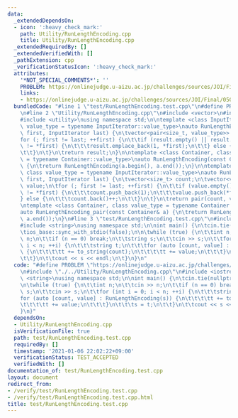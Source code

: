 ```yaml
---
data:
  _extendedDependsOn:
  - icon: ':heavy_check_mark:'
    path: Utility/RunLengthEncoding.cpp
    title: Utility/RunLengthEncoding.cpp
  _extendedRequiredBy: []
  _extendedVerifiedWith: []
  _pathExtension: cpp
  _verificationStatusIcon: ':heavy_check_mark:'
  attributes:
    '*NOT_SPECIAL_COMMENTS*': ''
    PROBLEM: https://onlinejudge.u-aizu.ac.jp/challenges/sources/JOI/Final/0506
    links:
    - https://onlinejudge.u-aizu.ac.jp/challenges/sources/JOI/Final/0506
  bundledCode: "#line 1 \"test/RunLengthEncoding.test.cpp\"\n#define PROBLEM \"https://onlinejudge.u-aizu.ac.jp/challenges/sources/JOI/Final/0506\"\
    \n#line 2 \"Utility/RunLengthEncoding.cpp\"\n#include <vector>\n#include <iterator>\n\
    #include <utility>\nusing namespace std;\n\ntemplate <class InputIterator, class\
    \ value_type = typename InputIterator::value_type>\nauto RunLengthEncoding(InputIterator\
    \ first, InputIterator last) {\n\tvector<pair<size_t, value_type>> result;\n\t\
    for (; first != last; ++first) {\n\t\tif (result.empty() || result.back().second\
    \ != *first) {\n\t\t\tresult.emplace_back(1, *first);\n\t\t} else {\n\t\t\tresult.back().first++;\n\
    \t\t}\n\t}\n\treturn result;\n}\n\ntemplate <class Container, class value_type\
    \ = typename Container::value_type>\nauto RunLengthEncoding(const Container& a)\
    \ {\n\treturn RunLengthEncoding(a.begin(), a.end());\n}\n\ntemplate <class InputIterator,\
    \ class value_type = typename InputIterator::value_type>\nauto RunLengthEncoding_pair(InputIterator\
    \ first, InputIterator last) {\n\tvector<size_t> count;\n\tvector<value_type>\
    \ value;\n\tfor (; first != last; ++first) {\n\t\tif (value.empty() || value.back()\
    \ != *first) {\n\t\t\tcount.push_back(1);\n\t\t\tvalue.push_back(*first);\n\t\t\
    } else {\n\t\t\tcount.back()++;\n\t\t}\n\t}\n\treturn pair(count, value);\n}\n\
    \ntemplate <class Container, class value_type = typename Container::value_type>\n\
    auto RunLengthEncoding_pair(const Container& a) {\n\treturn RunLengthEncoding_pair(a.begin(),\
    \ a.end());\n}\n#line 3 \"test/RunLengthEncoding.test.cpp\"\n#include <iostream>\n\
    #include <string>\nusing namespace std;\n\nint main() {\n\tcin.tie(nullptr);\n\
    \tios_base::sync_with_stdio(false);\n\n\twhile (true) {\n\t\tint n;\n\t\tcin >>\
    \ n;\n\t\tif (n == 0) break;\n\t\tstring s;\n\t\tcin >> s;\n\t\tfor (int i = 0;\
    \ i < n; ++i) {\n\t\t\tstring t;\n\t\t\tfor (auto [count, value] : RunLengthEncoding(s))\
    \ {\n\t\t\t\tt += to_string(count);\n\t\t\t\tt += value;\n\t\t\t}\n\t\t\ts = t;\n\
    \t\t}\n\t\tcout << s << endl;\n\t}\n}\n"
  code: "#define PROBLEM \"https://onlinejudge.u-aizu.ac.jp/challenges/sources/JOI/Final/0506\"\
    \n#include \"./../Utility/RunLengthEncoding.cpp\"\n#include <iostream>\n#include\
    \ <string>\nusing namespace std;\n\nint main() {\n\tcin.tie(nullptr);\n\tios_base::sync_with_stdio(false);\n\
    \n\twhile (true) {\n\t\tint n;\n\t\tcin >> n;\n\t\tif (n == 0) break;\n\t\tstring\
    \ s;\n\t\tcin >> s;\n\t\tfor (int i = 0; i < n; ++i) {\n\t\t\tstring t;\n\t\t\t\
    for (auto [count, value] : RunLengthEncoding(s)) {\n\t\t\t\tt += to_string(count);\n\
    \t\t\t\tt += value;\n\t\t\t}\n\t\t\ts = t;\n\t\t}\n\t\tcout << s << endl;\n\t\
    }\n}"
  dependsOn:
  - Utility/RunLengthEncoding.cpp
  isVerificationFile: true
  path: test/RunLengthEncoding.test.cpp
  requiredBy: []
  timestamp: '2021-01-06 22:02:22+09:00'
  verificationStatus: TEST_ACCEPTED
  verifiedWith: []
documentation_of: test/RunLengthEncoding.test.cpp
layout: document
redirect_from:
- /verify/test/RunLengthEncoding.test.cpp
- /verify/test/RunLengthEncoding.test.cpp.html
title: test/RunLengthEncoding.test.cpp
---
```


